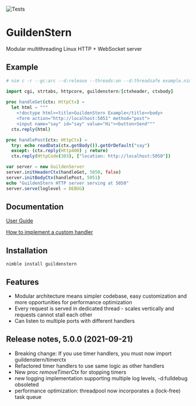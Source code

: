![Tests](https://github.com/olliNiinivaara/GuildenStern/workflows/Tests/badge.svg)

# GuildenStern
Modular multithreading Linux HTTP + WebSocket server

## Example

```nim
# nim c -r --gc:arc --d:release --threads:on --d:threadsafe example.nim

import cgi, strtabs, httpcore, guildenstern/[ctxheader, ctxbody]
     
proc handleGet(ctx: HttpCtx) =
  let html = """
    <!doctype html><title>GuildenStern Example</title><body>
    <form action="http://localhost:5051" method="post">
    <input name="say" id="say" value="Hi"><button>Send"""
  ctx.reply(html)

proc handlePost(ctx: HttpCtx) =
  try: echo readData(ctx.getBody()).getOrDefault("say")
  except: (ctx.reply(Http400) ; return)
  ctx.reply(HttpCode(303), ["location: http://localhost:5050"])

var server = new GuildenServer
server.initHeaderCtx(handleGet, 5050, false)
server.initBodyCtx(handlePost, 5051)
echo "GuildenStern HTTP server serving at 5050"
server.serve(loglevel = DEBUG)
```

## Documentation
[User Guide](http://olliNiinivaara.github.io/GuildenStern/)

[How to implement a custom handler](https://github.com/olliNiinivaara/GuildenStern/blob/master/docs/customhandler.nim)

## Installation

`nimble install guildenstern`

## Features

- Modular architecture means simpler codebase, easy customization and more opportunities for performance optimization
- Every request is served in dedicated thread - scales vertically and requests cannot stall each other 
- Can listen to multiple ports with different handlers

## Release notes, 5.0.0 (2021-09-21)

- Breaking change: If you use timer handlers, you must now import guildenstern/timerctx
- Refactored timer handlers to use same logic as other handlers
- New proc *removeTimerCtx* for stopping timers
- new logging implementation supporting multiple log levels, -d:fulldebug obsoleted
- performance optimization: threadpool now incorporates a (lock-free) task queue
